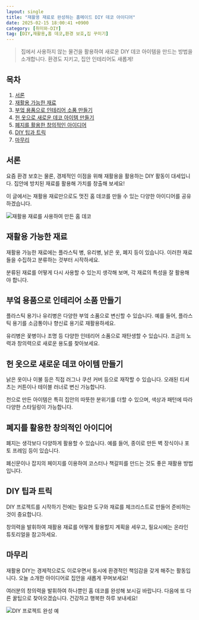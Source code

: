 ```yaml
---
layout: single
title: "재활용 재료로 완성하는 홈메이드 DIY 데코 아이디어"
date: 2025-02-15 18:00:41 +0900
category: [취미와-DIY]
tag: [DIY,재활용,홈 데코,환경 보호,집 꾸미기]
---
```

  
> 집에서 사용하지 않는 물건을 활용하여 새로운 DIY 데코 아이템을 만드는 방법을 소개합니다. 환경도 지키고, 집안 인테리어도 새롭게!

## 목차
1. [서론](#서론)
2. [재활용 가능한 재료](#재활용-가능한-재료)
3. [부엌 용품으로 인테리어 소품 만들기](#부엌-용품으로-인테리어-소품-만들기)
4. [헌 옷으로 새로운 데코 아이템 만들기](#헌-옷으로-새로운-데코-아이템-만들기)
5. [폐지를 활용한 창의적인 아이디어](#폐지를-활용한-창의적인-아이디어)
6. [DIY 팁과 트릭](#diy-팁과-트릭)
7. [마무리](#마무리)

## 서론

요즘 환경 보호는 물론, 경제적인 이점을 위해 재활용을 활용하는 DIY 활동이 대세입니다. 집안에 방치된 재료를 활용해 가치를 창출해 보세요!


이 글에서는 재활용 재료만으로도 멋진 홈 데코를 만들 수 있는 다양한 아이디어를 공유하겠습니다.


![재활용 재료를 사용하여 만든 홈 데코](undefined)



## 재활용 가능한 재료

재활용 가능한 재료에는 플라스틱 병, 유리병, 낡은 옷, 폐지 등이 있습니다. 이러한 재료들을 수집하고 분류하는 것부터 시작하세요.


분류된 재료를 어떻게 다시 사용할 수 있는지 생각해 보며, 각 재료의 특성을 잘 활용해야 합니다.



## 부엌 용품으로 인테리어 소품 만들기

플라스틱 용기나 유리병은 다양한 부엌 소품으로 변신할 수 있습니다. 예를 들어, 플라스틱 용기를 소금통이나 향신료 용기로 재활용하세요.


유리병은 꽃병이나 조명 등 다양한 인테리어 소품으로 재탄생할 수 있습니다. 조금의 노력과 창의력으로 새로운 용도를 찾아보세요.



## 헌 옷으로 새로운 데코 아이템 만들기

낡은 옷이나 이불 등은 직접 러그나 쿠션 커버 등으로 재작할 수 있습니다. 오래된 티셔츠는 커튼이나 테이블 러너로 변신 가능합니다.


천으로 만든 아이템은 특히 집안의 따뜻한 분위기를 더할 수 있으며, 색상과 패턴에 따라 다양한 스타일링이 가능합니다.



## 폐지를 활용한 창의적인 아이디어

폐지는 생각보다 다양하게 활용할 수 있습니다. 예를 들어, 종이로 만든 벽 장식이나 포토 프레임 등이 있습니다.


폐신문이나 잡지의 페이지를 이용하여 코스터나 책갈피를 만드는 것도 좋은 재활용 방법입니다.



## DIY 팁과 트릭

DIY 프로젝트를 시작하기 전에는 필요한 도구와 재료를 체크리스트로 만들어 준비하는 것이 중요합니다.


창의력을 발휘하여 재활용 재료를 어떻게 활용할지 계획을 세우고, 필요시에는 온라인 튜토리얼을 참고하세요.



## 마무리

재활용 DIY는 경제적으로도 이로우면서 동시에 환경적인 책임감을 갖게 해주는 활동입니다. 오늘 소개한 아이디어로 집안을 새롭게 꾸며보세요!


여러분의 창의력을 발휘하여 하나뿐인 홈 데코를 완성해 보시길 바랍니다. 다음에 또 다른 꿀팁으로 찾아오겠습니다. 건강하고 행복한 하루 보내세요!


![DIY 프로젝트 완성 예](undefined)

